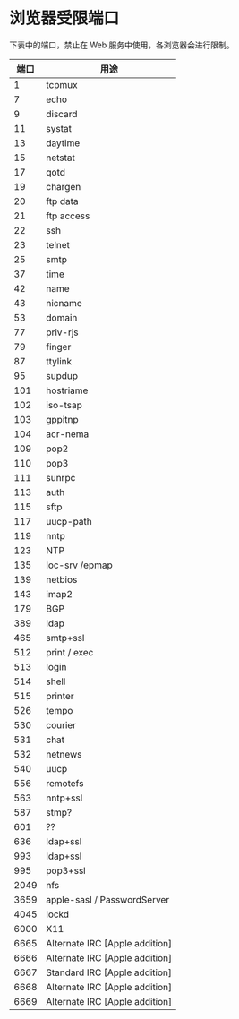 # 浏览器受限端口

下表中的端口，禁止在 Web 服务中使用，各浏览器会进行限制。

| 端口 | 用途                           |
| ---- | ------------------------------ |
| 1    | tcpmux                         |
| 7    | echo                           |
| 9    | discard                        |
| 11   | systat                         |
| 13   | daytime                        |
| 15   | netstat                        |
| 17   | qotd                           |
| 19   | chargen                        |
| 20   | ftp data                       |
| 21   | ftp access                     |
| 22   | ssh                            |
| 23   | telnet                         |
| 25   | smtp                           |
| 37   | time                           |
| 42   | name                           |
| 43   | nicname                        |
| 53   | domain                         |
| 77   | priv-rjs                       |
| 79   | finger                         |
| 87   | ttylink                        |
| 95   | supdup                         |
| 101  | hostriame                      |
| 102  | iso-tsap                       |
| 103  | gppitnp                        |
| 104  | acr-nema                       |
| 109  | pop2                           |
| 110  | pop3                           |
| 111  | sunrpc                         |
| 113  | auth                           |
| 115  | sftp                           |
| 117  | uucp-path                      |
| 119  | nntp                           |
| 123  | NTP                            |
| 135  | loc-srv /epmap                 |
| 139  | netbios                        |
| 143  | imap2                          |
| 179  | BGP                            |
| 389  | ldap                           |
| 465  | smtp+ssl                       |
| 512  | print / exec                   |
| 513  | login                          |
| 514  | shell                          |
| 515  | printer                        |
| 526  | tempo                          |
| 530  | courier                        |
| 531  | chat                           |
| 532  | netnews                        |
| 540  | uucp                           |
| 556  | remotefs                       |
| 563  | nntp+ssl                       |
| 587  | stmp?                          |
| 601  | ??                             |
| 636  | ldap+ssl                       |
| 993  | ldap+ssl                       |
| 995  | pop3+ssl                       |
| 2049 | nfs                            |
| 3659 | apple-sasl / PasswordServer    |
| 4045 | lockd                          |
| 6000 | X11                            |
| 6665 | Alternate IRC [Apple addition] |
| 6666 | Alternate IRC [Apple addition] |
| 6667 | Standard IRC [Apple addition]  |
| 6668 | Alternate IRC [Apple addition] |
| 6669 | Alternate IRC [Apple addition] |